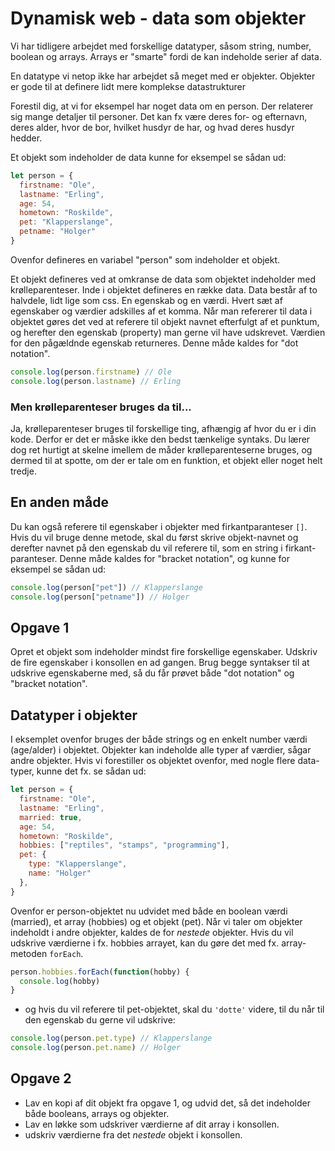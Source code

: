 # Dynamisk web - data som objekter

Vi har tidligere arbejdet med forskellige datatyper, såsom string, number, boolean og arrays.
Arrays er "smarte" fordi de kan indeholde serier af data.

En datatype vi netop ikke har arbejdet så meget med er objekter. Objekter er gode til at definere lidt mere komplekse datastrukturer

Forestil dig, at vi for eksempel har noget data om en person. Der relaterer sig mange detaljer til personer. Det kan fx være deres for- og efternavn, deres alder, hvor de bor, hvilket husdyr de har, og hvad deres husdyr hedder. 

Et objekt som indeholder de data kunne for eksempel se sådan ud:
```js
let person = {
  firstname: "Ole",
  lastname: "Erling",
  age: 54, 
  hometown: "Roskilde", 
  pet: "Klapperslange", 
  petname: "Holger"
}
```
Ovenfor defineres en variabel "person" som indeholder et objekt. 

Et objekt defineres ved at omkranse de data som objektet indeholder med krølleparenteser. Inde i objektet defineres en række data. Data består af to halvdele, lidt lige som css. En egenskab og en værdi. Hvert sæt af egenskaber og værdier adskilles af et komma. Når man refererer til data i objektet gøres det ved at referere til objekt navnet efterfulgt af et punktum, og herefter den egenskab (property) man gerne vil have udskrevet. Værdien for den pågældnde egenskab returneres. Denne måde kaldes for "dot notation". 

```js
console.log(person.firstname) // Ole
console.log(person.lastname) // Erling
```

### Men  krølleparenteser bruges da til...
Ja, krølleparenteser bruges til forskellige ting, afhængig af hvor du er i din kode. Derfor er det er måske ikke den bedst tænkelige syntaks. Du lærer dog ret hurtigt at skelne imellem de måder krølleparenteserne bruges, og dermed til at spotte, om der er tale om en funktion, et objekt eller noget helt tredje.

## En anden måde
Du kan også referere til egenskaber i objekter med firkantparanteser `[]`. Hvis du vil bruge denne metode, skal du først skrive objekt-navnet og derefter navnet på den egenskab du vil referere til, som en string i firkant-paranteser. Denne måde kaldes for "bracket notation", og kunne for eksempel se sådan ud: 

```js
console.log(person["pet"]) // Klapperslange
console.log(person["petname"]) // Holger
```


## Opgave 1 
Opret et objekt som indeholder mindst fire forskellige egenskaber. Udskriv de fire egenskaber i konsollen en ad gangen. Brug begge syntakser til at udskrive egenskaberne med, så du får prøvet både "dot notation" og "bracket notation".

## Datatyper i objekter
I eksemplet ovenfor bruges der både strings og en enkelt number værdi (age/alder) i objektet. 
Objekter kan indeholde alle typer af værdier, sågar andre objekter. Hvis vi forestiller os objektet ovenfor, med nogle flere data-typer, kunne det fx. se sådan ud: 

```js
let person = {
  firstname: "Ole",
  lastname: "Erling",
  married: true,
  age: 54, 
  hometown: "Roskilde", 
  hobbies: ["reptiles", "stamps", "programming"],
  pet: {
    type: "Klapperslange", 
    name: "Holger"
  },
}
```

Ovenfor er person-objektet nu udvidet med både en boolean værdi (married), et array (hobbies) og et objekt (pet).
Når vi taler om objekter indeholdt i andre objekter, kaldes de for *nestede* objekter.
Hvis du vil udskrive værdierne i fx. hobbies arrayet, kan du gøre det med fx. array-metoden `forEach`.

```js
person.hobbies.forEach(function(hobby) {
  console.log(hobby)
}
```
- og hvis du vil referere til pet-objektet, skal du `'dotte'` videre, til du når til den egenskab du gerne vil udskrive: 

```js
console.log(person.pet.type) // Klapperslange
console.log(person.pet.name) // Holger
```

## Opgave 2 
- Lav en kopi af dit objekt fra opgave 1, og udvid det, så det indeholder både booleans, arrays og objekter. 
- Lav en løkke som udskriver værdierne af dit array i konsollen.
- udskriv værdierne fra det _nestede_ objekt i konsollen.
